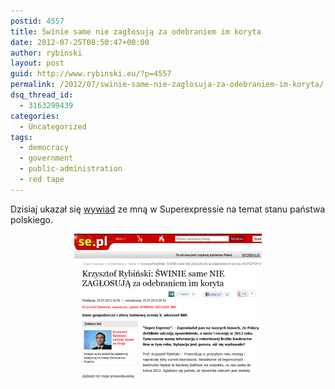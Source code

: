 ```yaml
---
postid: 4557
title: Świnie same nie zagłosują za odebraniem im koryta
date: 2012-07-25T08:50:47+00:00
author: rybinski
layout: post
guid: http://www.rybinski.eu/?p=4557
permalink: /2012/07/swinie-same-nie-zaglosuja-za-odebraniem-im-koryta/
dsq_thread_id:
  - 3163299439
categories:
  - Uncategorized
tags:
  - democracy
  - government
  - public-administration
  - red tape
---
```

Dzisiaj ukazał się [wywiad](http://www.se.pl/wydarzenia/opinie/krzysztof-rybinski-swinie-same-nie-zagosuja-za-odebraniem-im-koryta_270298.html) ze mną w Superexpressie na temat stanu państwa polskiego.

<p style="text-align: center;">
  <a href="/uploads/2012/07/SE_swinie.png"><img class="size-medium wp-image-4558 aligncenter" title="SE_swinie" src="/uploads/2012/07/SE_swinie-300x235.png" alt="" width="300" height="235" /></a>
</p>

 
